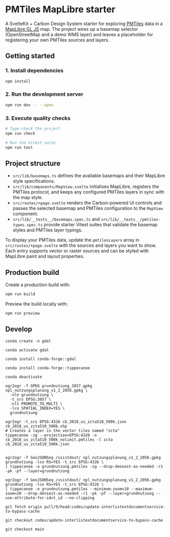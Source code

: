 # PMTiles MapLibre starter

A SvelteKit + Carbon Design System starter for exploring [PMTiles](https://github.com/protomaps/PMTiles) data in a [MapLibre GL JS](https://maplibre.org/) map. The project wires up a basemap selector (OpenStreetMap and a demo WMS layer) and leaves a placeholder for registering your own PMTiles sources and layers.

## Getting started

### 1. Install dependencies

```bash
npm install
```

### 2. Run the development server

```bash
npm run dev -- --open
```

### 3. Execute quality checks

```bash
# Type-check the project
npm run check

# Run the Vitest suite
npm run test
```

## Project structure

- `src/lib/basemaps.ts` defines the available basemaps and their MapLibre style specifications.
- `src/lib/components/MapView.svelte` initialises MapLibre, registers the PMTiles protocol, and keeps any configured PMTiles layers in sync with the map style.
- `src/routes/+page.svelte` renders the Carbon-powered UI controls and passes the selected basemap and PMTiles configuration to the `MapView` component.
- `src/lib/__tests__/basemaps.spec.ts` and `src/lib/__tests__/pmtiles-types.spec.ts` provide starter Vitest suites that validate the basemap styles and PMTiles layer typings.

To display your PMTiles data, update the `pmtilesLayers` array in `src/routes/+page.svelte` with the sources and layers you want to show. Each entry supports vector or raster sources and can be styled with MapLibre paint and layout properties.

## Production build

Create a production build with:

```bash
npm run build
```

Preview the build locally with:

```bash
npm run preview
```

## Develop

```
conda create -n gdal
```

```
conda activate gdal
```

```
conda install conda-forge::gdal
```

```
conda install conda-forge::tippecanoe
```


```
conda deactivate
```


```
ogr2ogr -f GPKG grundnutzung_3857.gpkg npl_nutzungsplanung_v1_2_2056.gpkg \
  -nln grundnutzung \
  -t_srs EPSG:3857 \
  -nlt PROMOTE_TO_MULTI \
  -lco SPATIAL_INDEX=YES \
  grundnutzung
```

```
ogr2ogr -t_srs EPSG:4326 cb_2018_us_zcta510_500k.json cb_2018_us_zcta510_500k.shp
# Creates a layer in the vector tiles named "zcta"
tippecanoe -zg --projection=EPSG:4326 -o cb_2018_us_zcta510_500k_nolimit.pmtiles -l zcta cb_2018_us_zcta510_500k.json


ogr2ogr -f GeoJSONSeq /vsistdout/ npl_nutzungsplanung_v1_2_2056.gpkg grundnutzung -lco RS=YES -t_srs EPSG:4326 \
| tippecanoe -o grundnutzung.pmtiles -zg --drop-densest-as-needed -r1 -pk -pf --layer=grundnutzung
```


```
ogr2ogr -f GeoJSONSeq /vsistdout/ npl_nutzungsplanung_v1_2_2056.gpkg grundnutzung -lco RS=YES -t_srs EPSG:4326 \
| tippecanoe -o grundnutzung.pmtiles --minimum-zoom=10 --maximum-zoom=20 --drop-densest-as-needed -r1 -pk -pf --layer=grundnutzung --use-attribute-for-id=t_id --no-clipping
```


 
```
git fetch origin pull/9/head:codex/update-interlistextdocumentservice-to-bypass-cache
```
 
```
git checkout codex/update-interlistextdocumentservice-to-bypass-cache
```
 
```
git checkout main
```